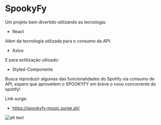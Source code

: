# SpookyFy

Um projeto bem divertido utilizando as tecnologia.

- React

Além da tecnologia utilizada para o consumo da API:

- Axios

E para extilização utlizado:

- Styled-Components 

Busca reproduzir algumas das funcionalidades do Spotify via consumo de API,
espero que aproveitem o SPOOKYFY em breve o novo concorrente do spotify!

Link surge:

- https://spookyfy-music.surge.sh/

![alt text](https://cdn-icons-png.flaticon.com/512/3277/3277233.png)

